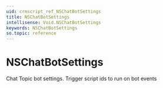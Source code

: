 ```yaml
---
uid: crmscript_ref_NSChatBotSettings
title: NSChatBotSettings
intellisense: Void.NSChatBotSettings
keywords: NSChatBotSettings
so.topic: reference
---
```


# NSChatBotSettings

Chat Topic bot settings. Trigger script ids to run on bot events
